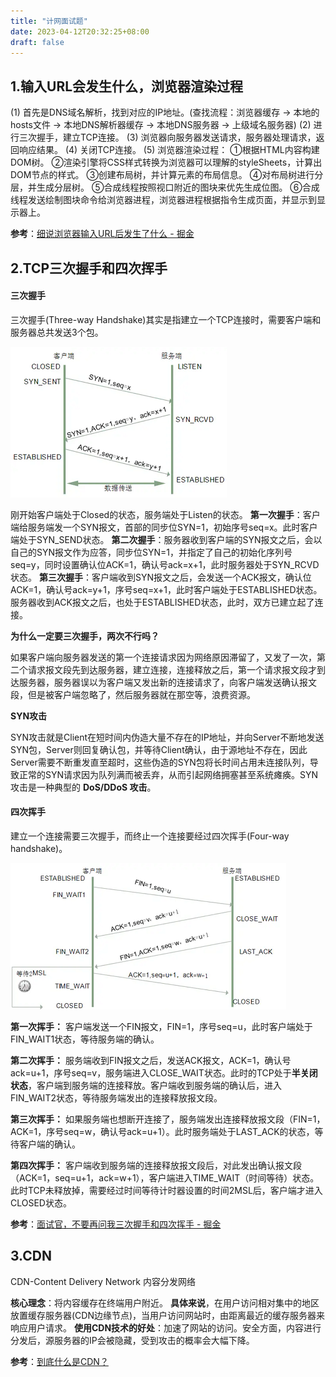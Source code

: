 ```yaml
---
title: "计网面试题"
date: 2023-04-12T20:32:25+08:00
draft: false
---
```


## 1.输入URL会发生什么，浏览器渲染过程

(1) 首先是DNS域名解析，找到对应的IP地址。(查找流程：浏览器缓存 -> 本地的hosts文件 -> 本地DNS解析器缓存 -> 本地DNS服务器 -> 上级域名服务器)
(2) 进行三次握手，建立TCP连接。
(3) 浏览器向服务器发送请求，服务器处理请求，返回响应结果。
(4) 关闭TCP连接。
(5) 浏览器渲染过程：
①根据HTML内容构建DOM树。
②渲染引擎将CSS样式转换为浏览器可以理解的styleSheets，计算出DOM节点的样式。
③创建布局树，并计算元素的布局信息。
④对布局树进行分层，并生成分层树。
⑤合成线程按照视口附近的图块来优先生成位图。
⑥合成线程发送绘制图块命令给浏览器进程，浏览器进程根据指令生成页面，并显示到显示器上。

**参考**：[细说浏览器输入URL后发生了什么 - 掘金](https://juejin.cn/post/7073360584749613069)

## 2.TCP三次握手和四次挥手

#### **三次握手**

三次握手(Three-way Handshake)其实是指建立一个TCP连接时，需要客户端和服务器总共发送3个包。

![](/images/三次握手.png)

刚开始客户端处于Closed的状态，服务端处于Listen的状态。
**第一次握手**：客户端给服务端发一个SYN报文，首部的同步位SYN=1，初始序号seq=x。此时客户端处于SYN_SEND状态。
**第二次握手**：服务器收到客户端的SYN报文之后，会以自己的SYN报文作为应答，同步位SYN=1，并指定了自己的初始化序列号seq=y，同时设置确认位ACK=1，确认号ack=x+1，此时服务器处于SYN_RCVD状态。
**第三次握手**：客户端收到SYN报文之后，会发送一个ACK报文，确认位ACK=1，确认号ack=y+1，序号seq=x+1，此时客户端处于ESTABLISHED状态。服务器收到ACK报文之后，也处于ESTABLISHED状态，此时，双方已建立起了连接。

**为什么一定要三次握手，两次不行吗？**

如果客户端向服务器发送的第一个连接请求因为网络原因滞留了，又发了一次，第二个请求报文段先到达服务器，建立连接，连接释放之后，第一个请求报文段才到达服务器，服务器误以为客户端又发出新的连接请求了，向客户端发送确认报文段，但是被客户端忽略了，然后服务器就在那空等，浪费资源。

**SYN攻击**

SYN攻击就是Client在短时间内伪造大量不存在的IP地址，并向Server不断地发送SYN包，Server则回复确认包，并等待Client确认，由于源地址不存在，因此Server需要不断重发直至超时，这些伪造的SYN包将长时间占用未连接队列，导致正常的SYN请求因为队列满而被丢弃，从而引起网络拥塞甚至系统瘫痪。SYN 攻击是一种典型的 **DoS/DDoS 攻击**。

#### 四次挥手

建立一个连接需要三次握手，而终止一个连接要经过四次挥手(Four-way handshake)。

![](/images/四次挥手.png)

**第一次挥手：** 客户端发送一个FIN报文，FIN=1，序号seq=u，此时客户端处于FIN_WAIT1状态，等待服务端的确认。

**第二次挥手：** 服务端收到FIN报文之后，发送ACK报文，ACK=1，确认号ack=u+1，序号seq=v，服务端进入CLOSE_WAIT状态。此时的TCP处于**半关闭状态**，客户端到服务端的连接释放。客户端收到服务端的确认后，进入FIN_WAIT2状态，等待服务端发出的连接释放报文段。

**第三次挥手：** 如果服务端也想断开连接了，服务端发出连接释放报文段（FIN=1，ACK=1，序号seq=w，确认号ack=u+1）。此时服务端处于LAST_ACK的状态，等待客户端的确认。

**第四次挥手：** 客户端收到服务端的连接释放报文段后，对此发出确认报文段（ACK=1，seq=u+1，ack=w+1），客户端进入TIME_WAIT（时间等待）状态。此时TCP未释放掉，需要经过时间等待计时器设置的时间2MSL后，客户端才进入CLOSED状态。

**参考**：[面试官，不要再问我三次握手和四次挥手 - 掘金](https://juejin.cn/post/6844903958624878606#comment)

## 3.CDN

CDN-Content Delivery Network 内容分发网络

**核心理念**：将内容缓存在终端用户附近。
**具体来说**，在用户访问相对集中的地区放置缓存服务器(CDN边缘节点)，当用户访问网站时，由距离最近的缓存服务器来响应用户请求。
**使用CDN技术的好处**：加速了网站的访问。安全方面，内容进行分发后，源服务器的IP会被隐藏，受到攻击的概率会大幅下降。

**参考**：[到底什么是CDN？](https://zhuanlan.zhihu.com/p/52362950)
